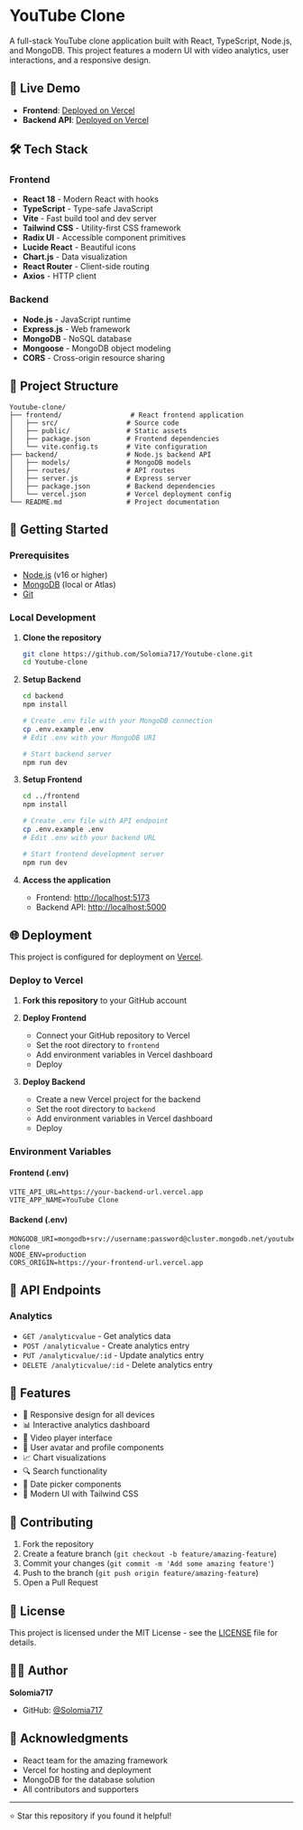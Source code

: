 # YouTube Clone

A full-stack YouTube clone application built with React, TypeScript, Node.js, and MongoDB. This project features a modern UI with video analytics, user interactions, and a responsive design.

## 🚀 Live Demo

- **Frontend**: [Deployed on Vercel](https://your-frontend-url.vercel.app)
- **Backend API**: [Deployed on Vercel](https://your-backend-url.vercel.app)

## 🛠️ Tech Stack

### Frontend
- **React 18** - Modern React with hooks
- **TypeScript** - Type-safe JavaScript
- **Vite** - Fast build tool and dev server
- **Tailwind CSS** - Utility-first CSS framework
- **Radix UI** - Accessible component primitives
- **Lucide React** - Beautiful icons
- **Chart.js** - Data visualization
- **React Router** - Client-side routing
- **Axios** - HTTP client

### Backend
- **Node.js** - JavaScript runtime
- **Express.js** - Web framework
- **MongoDB** - NoSQL database
- **Mongoose** - MongoDB object modeling
- **CORS** - Cross-origin resource sharing

## 📁 Project Structure

```
Youtube-clone/
├── frontend/                 # React frontend application
│   ├── src/                 # Source code
│   ├── public/              # Static assets
│   ├── package.json         # Frontend dependencies
│   └── vite.config.ts       # Vite configuration
├── backend/                 # Node.js backend API
│   ├── models/              # MongoDB models
│   ├── routes/              # API routes
│   ├── server.js            # Express server
│   ├── package.json         # Backend dependencies
│   └── vercel.json          # Vercel deployment config
└── README.md                # Project documentation
```

## 🚀 Getting Started

### Prerequisites

- [Node.js](https://nodejs.org/en/) (v16 or higher)
- [MongoDB](https://www.mongodb.com/) (local or Atlas)
- [Git](https://git-scm.com/)

### Local Development

1. **Clone the repository**
   ```bash
   git clone https://github.com/Solomia717/Youtube-clone.git
   cd Youtube-clone
   ```

2. **Setup Backend**
   ```bash
   cd backend
   npm install

   # Create .env file with your MongoDB connection
   cp .env.example .env
   # Edit .env with your MongoDB URI

   # Start backend server
   npm run dev
   ```

3. **Setup Frontend**
   ```bash
   cd ../frontend
   npm install

   # Create .env file with API endpoint
   cp .env.example .env
   # Edit .env with your backend URL

   # Start frontend development server
   npm run dev
   ```

4. **Access the application**
   - Frontend: [http://localhost:5173](http://localhost:5173)
   - Backend API: [http://localhost:5000](http://localhost:5000)

## 🌐 Deployment

This project is configured for deployment on [Vercel](https://vercel.com/).

### Deploy to Vercel

1. **Fork this repository** to your GitHub account

2. **Deploy Frontend**
   - Connect your GitHub repository to Vercel
   - Set the root directory to `frontend`
   - Add environment variables in Vercel dashboard
   - Deploy

3. **Deploy Backend**
   - Create a new Vercel project for the backend
   - Set the root directory to `backend`
   - Add environment variables in Vercel dashboard
   - Deploy

### Environment Variables

#### Frontend (.env)
```env
VITE_API_URL=https://your-backend-url.vercel.app
VITE_APP_NAME=YouTube Clone
```

#### Backend (.env)
```env
MONGODB_URI=mongodb+srv://username:password@cluster.mongodb.net/youtube-clone
NODE_ENV=production
CORS_ORIGIN=https://your-frontend-url.vercel.app
```

## 📝 API Endpoints

### Analytics
- `GET /analyticvalue` - Get analytics data
- `POST /analyticvalue` - Create analytics entry
- `PUT /analyticvalue/:id` - Update analytics entry
- `DELETE /analyticvalue/:id` - Delete analytics entry

## 🎨 Features

- 📱 Responsive design for all devices
- 📊 Interactive analytics dashboard
- 🎥 Video player interface
- 👤 User avatar and profile components
- 📈 Chart visualizations
- 🔍 Search functionality
- 📅 Date picker components
- 🎯 Modern UI with Tailwind CSS

## 🤝 Contributing

1. Fork the repository
2. Create a feature branch (`git checkout -b feature/amazing-feature`)
3. Commit your changes (`git commit -m 'Add some amazing feature'`)
4. Push to the branch (`git push origin feature/amazing-feature`)
5. Open a Pull Request

## 📄 License

This project is licensed under the MIT License - see the [LICENSE](LICENSE) file for details.

## 👨‍💻 Author

**Solomia717**
- GitHub: [@Solomia717](https://github.com/Solomia717)

## 🙏 Acknowledgments

- React team for the amazing framework
- Vercel for hosting and deployment
- MongoDB for the database solution
- All contributors and supporters

---

⭐ Star this repository if you found it helpful!